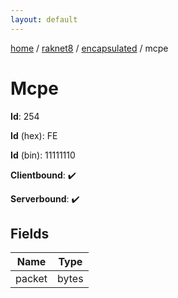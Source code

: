```yaml
---
layout: default
---
```


[home](/)  /  [raknet8](/protocol/raknet8)  /  [encapsulated](/protocol/raknet8/encapsulated)  /  mcpe

# Mcpe

**Id**: 254

**Id** (hex): FE

**Id** (bin): 11111110

**Clientbound**: ✔️

**Serverbound**: ✔️

## Fields

Name | Type
---|---
packet | bytes

